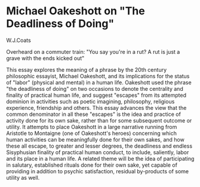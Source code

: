 # Michael Oakeshott on "The Deadliness of Doing"

W.J.Coats

Overheard on a commuter train:
"You say you're in a rut? A rut is just a grave with the ends kicked out"

This essay explores the meaning of a phrase by the 20th century philosophic
essayist, Michael Oakeshott, and its implications for the status of "labor"
(physical and mental) in a human life. Oakeshott used the phrase "the
deadliness of doing" on two occasions to denote the centrality and finality of
practical human life, and suggest "escapes" from its attempted dominion in
activities such as poetic imagining, philosophy, religious experience,
friendship and others. This essay advances the view that the common denominator
in all these "escapes" is the idea and practice of activity done for its own
sake, rather than for some subsequent outcome or utility. It attempts to place
Oakeshott in a large narrative running from Aristotle to Montaigne (one of
Oakeshott's heroes) concerning which human activities can be meaningfully done
for their own sakes, and how these all escape, to greater and lesser degrees,
the deadliness and  endless Sisyphusian finality of practical human conduct, to
include, saliently,  labor and its place in a human life. A related theme will
be the idea of participating in salutary, established rituals done for their
own sake, yet capable of providing in addition to psychic satisfaction,
residual by-products of some utility as well.


